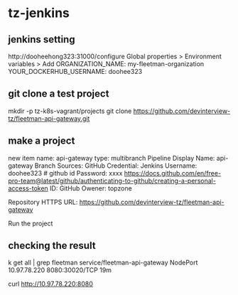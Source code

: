 # tz-jenkins

## jenkins setting
http://dooheehong323:31000/configure
Global properties > Environment variables > Add
ORGANIZATION_NAME: my-fleetman-organization
YOUR_DOCKERHUB_USERNAME: doohee323

## git clone a test project
mkdir -p tz-k8s-vagrant/projects
git clone https://github.com/devinterview-tz/fleetman-api-gateway.git

## make a project
new item
name: api-gateway
type: multibranch Pipeline
Display Name: api-gateway
Branch Sources: GitHub
    Credential: Jenkins
        Username: doohee323 # github id
        Password: xxxx
            https://docs.github.com/en/free-pro-team@latest/github/authenticating-to-github/creating-a-personal-access-token
        ID: GitHub
    Owener: topzone
    
Repository HTTPS URL: https://github.com/devinterview-tz/fleetman-api-gateway

Run the project

## checking the result 
k get all | grep fleetman
service/fleetman-api-gateway   NodePort    10.97.78.220    <none>        8080:30020/TCP                   19m

curl http://10.97.78.220:8080

